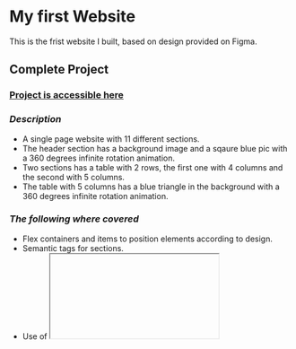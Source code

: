 # My first Website
This is the frist website I built, based on design provided on Figma.

## **Complete Project**
### [Project is accessible here](https://abra-sena.github.io/web_project_1/)

### **_Description_**
* A single page website with 11 different sections.
* The header section has a background image and a sqaure blue pic with a 360 degrees infinite rotation animation.
* Two sections has a table with 2 rows, the first one with 4 columns and the second with 5 columns.
* The table with 5 columns has a blue triangle in the background with a 360 degrees infinite rotation animation.

### **_The following where covered_**
* Flex containers and items to position elements according to design.
* Semantic tags for sections.
* Use of <iframe> tag to embed YouTube videos.
* BEM Methodology for section's elements and modifiers for blocks re-use purpose.
* Styling using pseudo-elements and attribute selectors.


**Project 2**
* Adding fonts to a web page.
* HTML: video, iframe, embed, YouTube API.
* CSS: animation and transform(transition, shadows, linear and radial gradients, block overflow, keyframes).
* Forms(input fields, max and min values, reset and submit, labels, checkboxes and radio buttons, placeholders, required fields, attribute selectors).
* Files paths and organizing BEM files (block, element and modifier structure, global styles, connect necessary blocks to a web page, connect third-party code).

**Project 1**
  - A single page website which has 6 different blocks
  - Only *HTML* and *CSS* where used in this first project
